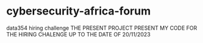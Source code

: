 # cybersecurity-africa-forum
data354 hiring challenge
THE PRESENT PROJECT PRESENT MY CODE FOR THE HIRING CHALENGE UP TO THE DATE OF 20/11/2023
